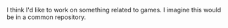 I think I'd like to work on something related to games. I imagine this would be in a common repository.
